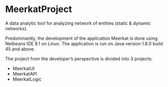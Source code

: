# MeerkatProject
 A data analytic tool for analyzing network of entities (static &amp; dynamic networks). 

Predominantly, the development of the application Meerkat is done using Netbeans IDE 8.1 on Linux. The application is run on Java version 1.8.0 build 45 and above. 

The project from the developer’s perspective is divided into 3 projects:
* MeerkatUI
* MeerkatAPI
* MeerkatLogic
